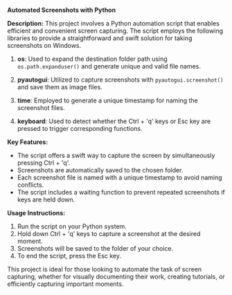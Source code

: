 **Automated Screenshots with Python**

**Description:** This project involves a Python automation script that enables efficient and convenient screen capturing. The script employs the following libraries to provide a straightforward and swift solution for taking screenshots on Windows.

1. **os**: Used to expand the destination folder path using `os.path.expanduser()` and generate unique and valid file names.

2. **pyautogui**: Utilized to capture screenshots with `pyautogui.screenshot()` and save them as image files.

3. **time**: Employed to generate a unique timestamp for naming the screenshot files.

4. **keyboard**: Used to detect whether the Ctrl + 'q' keys or Esc key are pressed to trigger corresponding functions.

**Key Features:**

- The script offers a swift way to capture the screen by simultaneously pressing Ctrl + 'q'.
- Screenshots are automatically saved to the chosen folder.
- Each screenshot file is named with a unique timestamp to avoid naming conflicts.
- The script includes a waiting function to prevent repeated screenshots if keys are held down.

**Usage Instructions:**

1. Run the script on your Python system.
2. Hold down Ctrl + 'q' keys to capture a screenshot at the desired moment.
3. Screenshots will be saved to the folder of your choice.
4. To end the script, press the Esc key.

This project is ideal for those looking to automate the task of screen capturing, whether for visually documenting their work, creating tutorials, or efficiently capturing important moments.
